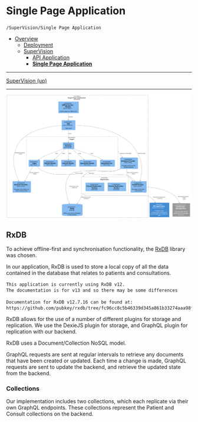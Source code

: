 # Single Page Application

`/SuperVision/Single Page Application`

- [Overview](../../README.md)
  - [Deployment](../../Deployment/README.md)
  - [SuperVision](../../SuperVision/README.md)
    - [API Application](../../SuperVision/API%20Application/README.md)
    - [**Single Page Application**](../../SuperVision/Single%20Page%20Application/README.md)

---

[SuperVision (up)](../../SuperVision/README.md)

---

![diagram](component.svg)

## RxDB

To achieve offline-first and synchronisation functionality, the [RxDB](https://rxdb.info)
library was chosen.

In our application, RxDB is used to store a local copy of all the data contained in
the database that relates to patients and consultations.

    This application is currently using RxDB v12.
    The documentation is for v13 and so there may be some differences

    Documentation for RxDB v12.7.16 can be found at:
    https://github.com/pubkey/rxdb/tree/fc96cc8c5b46339d345a861b33274aaa98fda54e

RxDB allows for the use of a number of different plugins for storage and replication.
We use the DexieJS plugin for storage, and GraphQL plugin for replication with our backend.

RxDB uses a Document/Collection NoSQL model.

GraphQL requests are sent at regular intervals to retrieve any documents that have been created or updated.
Each time a change is made, GraphQL requests are sent to update the backend, and retrieve the updated state from the backend.

### Collections

Our implementation includes two collections, which each replicate via their own GraphQL endpoints.
These collections represent the Patient and Consult collections on the backend.
